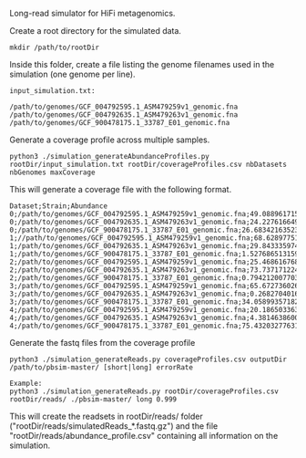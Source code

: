 Long-read simulator for HiFi metagenomics.


Create a root directory for the simulated data.

```
mkdir /path/to/rootDir
```

Inside this folder, create a file listing the genome filenames used in the simulation (one genome per line).

```
input_simulation.txt:

/path/to/genomes/GCF_004792595.1_ASM479259v1_genomic.fna
/path/to/genomes/GCF_004792635.1_ASM479263v1_genomic.fna
/path/to/genomes/GCF_900478175.1_33787_E01_genomic.fna
```

Generate a coverage profile across multiple samples.

```
python3 ./simulation_generateAbundanceProfiles.py rootDir/input_simulation.txt rootDir/coverageProfiles.csv nbDatasets nbGenomes maxCoverage
```

This will generate a coverage file with the following format.

```
Dataset;Strain;Abundance
0;/path/to/genomes/GCF_004792595.1_ASM479259v1_genomic.fna;49.08896171517891
0;/path/to/genomes/GCF_004792635.1_ASM479263v1_genomic.fna;24.227616649590498
0;/path/to/genomes/GCF_900478175.1_33787_E01_genomic.fna;26.68342163523058
1;//path/to/genomes/GCF_004792595.1_ASM479259v1_genomic.fna;68.62897751203839
1;/path/to/genomes/GCF_004792635.1_ASM479263v1_genomic.fna;29.843335974802045
1;/path/to/genomes/GCF_900478175.1_33787_E01_genomic.fna;1.5276865131595745
2;/path/to/genomes/GCF_004792595.1_ASM479259v1_genomic.fna;25.46861676806681
2;/path/to/genomes/GCF_004792635.1_ASM479263v1_genomic.fna;73.73717122422924
2;/path/to/genomes/GCF_900478175.1_33787_E01_genomic.fna;0.7942120077039481
3;/path/to/genomes/GCF_004792595.1_ASM479259v1_genomic.fna;65.67273602655372
3;/path/to/genomes/GCF_004792635.1_ASM479263v1_genomic.fna;0.2682704016216626
3;/path/to/genomes/GCF_900478175.1_33787_E01_genomic.fna;34.0589935718246
4;/path/to/genomes/GCF_004792595.1_ASM479259v1_genomic.fna;20.186503363681208
4;/path/to/genomes/GCF_004792635.1_ASM479263v1_genomic.fna;4.381463860002489
4;/path/to/genomes/GCF_900478175.1_33787_E01_genomic.fna;75.4320327763163
```

Generate the fastq files from the coverage profile

```
python3 ./simulation_generateReads.py coverageProfiles.csv outputDir /path/to/pbsim-master/ [short|long] errorRate

Example:
python3 ./simulation_generateReads.py rootDir/coverageProfiles.csv rootDir/reads/ ./pbsim-master/ long 0.999
```

This will create the readsets in rootDir/reads/ folder ("rootDir/reads/simulatedReads_*.fastq.gz") and the file "rootDir/reads/abundance_profile.csv" containing all information on the simulation.
